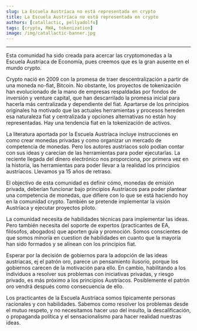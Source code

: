 ```yaml
---
slug: La Escuela Austríaca no está representada en crypto
title: La Escuela Austríaca no está representada en crypto
authors: [catallactic, pellyadolfo]
tags: [crypto, RWA, tokenization]
image: /img/catallactic-banner.jpg
---
```

---

Esta comunidad ha sido creada para acercar las cryptomonedas a la Escuela Austríaca de Economía, pues creemos que es la gran ausente en el mundo crypto.

<!-- truncate -->

Crypto nació en 2009 con la promesa de traer descentralización a partir de una moneda no-fiat, Bitcoin. No obstante, los proyectos de tokenización han evolucionado de la mano de empresas respaldadas por fondos de inversión y venture capital, que han descarrilado la promesa inicial para hacerla más centralizada y dependiente del fiat. Apartarse de los principios originales ha motivado que las actuales herramientas y procesos hereden esa naturaleza fiat y centralizada y opciones alternativas no están hoy representadas. Hay una tendencia fiat en la tokenización de activos.

La literatura aportada por la Escuela Austríaca incluye instrucciones en como crear monedas privadas y como organizar un mercado de competencia de monedas. Pero los autores austríacos solo podian contar con sus ideas y carecían de las herramientas para poder ejecutarlas. La reciente llegada del dinero electrónico nos proporciona, por primera vez en la historia, las herramientas para poder llevar a la realidad los principios austríacos. Llevamos ya 15 años de retraso.

El objectivo de esta comunidad es definir cómo, monedas de emisión privada, deberían funcionar bajo principios Austríacos para poder plantear una competencia de monedas, que difiere con lo que se está haciendo hoy en la comunidad crypto. También se pretende implementar la visión Austríaca y ejecutar proyectos piloto.

La comunidad necesita de habilidades técnicas para implementar las ideas. Pero también necesita del soporte de expertos (practicantes de EA, filósofos, abogados) que aporten guía y promoción. Somos conscientes de que somos minoría en cuestion de habilidades en cuanto que la mayoría han sido formados y se alinean con los principios fiat.

Esperar por la decisión de gobiernos para la adopción de las ideas austriacas, ej el patrón oro, parece un pensamiento ilusorio, porque los gobiernos carecen de la motivación para ello. En cambio, habilitando a los individuos a resolver sus problemas con iniciativas privadas, y riesgo privado, es más próximo a los principios Austríacos. Posiblemente el patrón oro vendrá después como consecuencia de ello.

Los practicantes de la Escuela Austríaca somos tipicamente personas racionales y con habilidades. Sabemos como resolver los problemas desde el mutuo respeto, y no necesitamos hacer uso del insulto, la descalificación, o propaganda política y el sensacionalismo para hacer realidad nuestras ideas.
<br/>